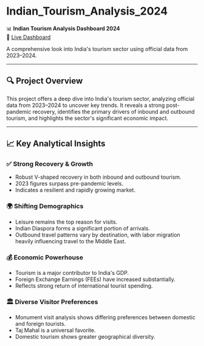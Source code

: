 #  Indian_Tourism_Analysis_2024

📊 **Indian Tourism Analysis Dashboard 2024**  
🔗 [Live Dashboard](https://indiantourismanalysis.netlify.app/)  

A comprehensive look into India's tourism sector using official data from 2023–2024.

---

## 🔍 Project Overview

This project offers a deep dive into India's tourism sector, analyzing official data from 2023–2024 to uncover key trends. It reveals a strong post-pandemic recovery, identifies the primary drivers of inbound and outbound tourism, and highlights the sector's significant economic impact.

---

## 📈 Key Analytical Insights

### ✅ Strong Recovery & Growth
- Robust V-shaped recovery in both inbound and outbound tourism.
- 2023 figures surpass pre-pandemic levels.
- Indicates a resilient and rapidly growing market.

### 🌍 Shifting Demographics
- Leisure remains the top reason for visits.
- Indian Diaspora forms a significant portion of arrivals.
- Outbound travel patterns vary by destination, with labor migration heavily influencing travel to the Middle East.

### 💰 Economic Powerhouse
- Tourism is a major contributor to India's GDP.
- Foreign Exchange Earnings (FEEs) have increased substantially.
- Reflects strong return of international tourist spending.

### 🏛️ Diverse Visitor Preferences
- Monument visit analysis shows differing preferences between domestic and foreign tourists.
- Taj Mahal is a universal favorite.
- Domestic tourism shows greater geographical diversity.
